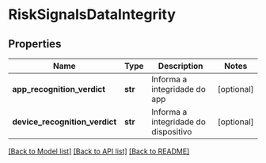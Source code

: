# RiskSignalsDataIntegrity

## Properties
Name | Type | Description | Notes
------------ | ------------- | ------------- | -------------
**app_recognition_verdict** | **str** | Informa a integridade do app | [optional] 
**device_recognition_verdict** | **str** | Informa a integridade do dispositivo | [optional] 

[[Back to Model list]](../README.md#documentation-for-models) [[Back to API list]](../README.md#documentation-for-api-endpoints) [[Back to README]](../README.md)

